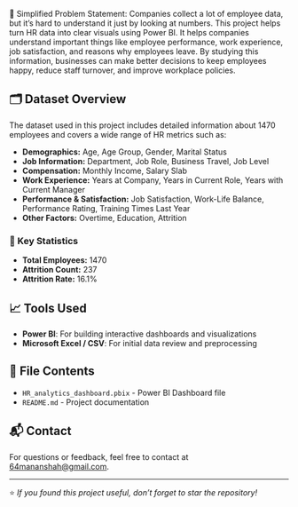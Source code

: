 🧩 Simplified Problem Statement:
Companies collect a lot of employee data, but it’s hard to understand it just by looking at numbers. This project helps turn HR data into clear visuals using Power BI. 
It helps companies understand important things like employee performance, work experience, job satisfaction, and reasons why employees leave. 
By studying this information, businesses can make better decisions to keep employees happy, reduce staff turnover, and improve workplace policies.

## 🗂️ Dataset Overview

The dataset used in this project includes detailed information about 1470 employees and covers a wide range of HR metrics such as:

- **Demographics:** Age, Age Group, Gender, Marital Status
- **Job Information:** Department, Job Role, Business Travel, Job Level
- **Compensation:** Monthly Income, Salary Slab
- **Work Experience:** Years at Company, Years in Current Role, Years with Current Manager
- **Performance & Satisfaction:** Job Satisfaction, Work-Life Balance, Performance Rating, Training Times Last Year
- **Other Factors:** Overtime, Education, Attrition

### 📌 Key Statistics

- **Total Employees:** 1470  
- **Attrition Count:** 237  
- **Attrition Rate:** 16.1%

## 📈 Tools Used

- **Power BI**: For building interactive dashboards and visualizations
- **Microsoft Excel / CSV**: For initial data review and preprocessing

## 📁 File Contents

- `HR_analytics_dashboard.pbix` - Power BI Dashboard file
- `README.md` - Project documentation

## 📬 Contact

For questions or feedback, feel free to contact at 64mananshah@gmail.com.

---

⭐️ *If you found this project useful, don’t forget to star the repository!*
